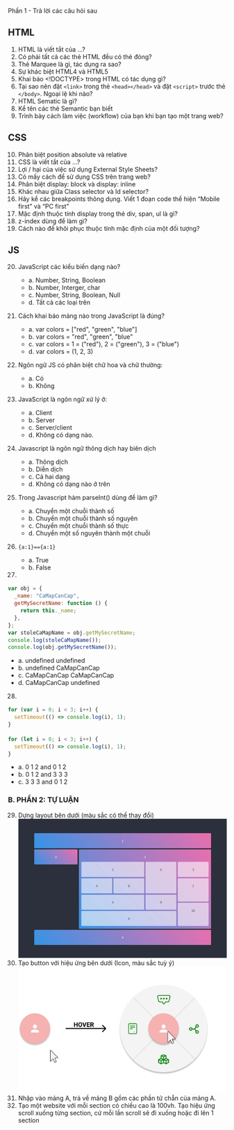 Phần 1 - Trả lời các câu hỏi sau

## HTML

1. HTML là viết tắt của ...?
2. Có phải tất cả các thẻ HTML đều có thẻ đóng?
3. Thẻ Marquee là gì, tác dụng ra sao?
4. Sự khác biệt HTML4 và HTML5
5. Khai báo <!DOCTYPE> trong HTML có tác dụng gì?
6. Tại sao nên đặt `<link>` trong thẻ `<head></head>` và đặt `<script>` trước thẻ `</body>`. Ngoại lệ khi nào?
7. HTML Sematic là gì?
8. Kể tên các thẻ Semantic bạn biết
9. Trình bày cách làm việc (workflow) của bạn khi bạn tạo một trang web?

## CSS

10. Phân biệt position absolute và relative
11. CSS là viết tắt của ...?
12. Lợi / hại của việc sử dụng External Style Sheets?
13. Có mấy cách để sử dụng CSS trên trang web?
14. Phân biệt display: block và display: inline
15. Khác nhau giữa Class selector và Id selector?
16. Hãy kể các breakpoints thông dụng. Viết 1 đoạn code thể hiện “Mobile first” và “PC first”
17. Mặc định thuộc tính display trong thẻ div, span, ul là gì?
18. z-index dùng để làm gì?
19. Cách nào để khôi phục thuộc tính mặc định của một đối tượng?

## JS

20. JavaScript các kiểu biến dạng nào?

    - a. Number, String, Boolean
    - b. Number, Interger, char
    - c. Number, String, Boolean, Null
    - d. Tất cả các loại trên

21. Cách khai báo mảng nào trong JavaScript là đúng?

    - a. var colors = ["red", "green", "blue"]
    - b. var colors = "red", "green", "blue"
    - c. var colors = 1 = ("red"), 2 = ("green"), 3 = ("blue")
    - d. var colors = (1, 2, 3)

22. Ngôn ngữ JS có phân biệt chữ hoa và chữ thường:

    - a. Có
    - b. Không

23. JavaScript là ngôn ngữ xử lý ở:

    - a. Client
    - b. Server
    - c. Server/client
    - d. Không có dạng nào.

24. Javascript là ngôn ngữ thông dịch hay biên dịch

    - a. Thông dịch
    - b. Diễn dịch
    - c. Cả hai dạng
    - d. Không có dạng nào ở trên

25. Trong Javascript hàm parseInt() dùng để làm gì?

    - a. Chuyển một chuỗi thành số
    - b. Chuyển một chuỗi thành số nguyên
    - c. Chuyển một chuỗi thành số thực
    - d. Chuyển một số nguyên thành một chuỗi

26. `{a:1}=={a:1}`

    - a. True
    - b. False

27.

```js
var obj = {
  _name: "CaMapCanCap",
  getMySecretName: function () {
    return this._name;
  },
};
var stoleCaMapName = obj.getMySecretName;
console.log(stoleCaMapName());
console.log(obj.getMySecretName());
```

- a. undefined undefined
- b. undefined CaMapCanCap
- c. CaMapCanCap CaMapCanCap
- d. CaMapCanCap undefined

28.

```js
for (var i = 0; i < 3; i++) {
  setTimeout(() => console.log(i), 1);
}

for (let i = 0; i < 3; i++) {
  setTimeout(() => console.log(i), 1);
}
```

- a. 0 1 2 and 0 1 2
- b. 0 1 2 and 3 3 3
- c. 3 3 3 and 0 1 2

### B. PHẦN 2: TỰ LUẬN

29. Dựng layout bên dưới (màu sắc có thể thay đổi)
    ![alt text](layout.png)
30. Tạo button với hiệu ứng bên dưới (Icon, màu sắc tuỳ ý)
    ![alt text](button.png)
31. Nhập vào mảng A, trả về mảng B gồm các phần tử chẵn của mảng A.
32. Tạo một website với mỗi section có chiều cao là 100vh. Tạo hiệu ứng scroll xuống từng section, cứ mỗi lần scroll sẽ đi xuống hoặc đi lên 1 section
